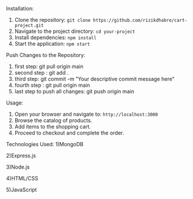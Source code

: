 Installation:
1. Clone the repository: `git clone https://github.com/rizikdhabre/cart-project.git`
2. Navigate to the project directory: `cd your-project`
3. Install dependencies: `npm install`
4. Start the application: `npm start`

Push Changes to the Repository:
1. first step:  git pull origin main
2. second step :  git add .
3. third step:   git commit -m "Your descriptive commit message here"
4. fourth step :  git pull origin main
5.  last step to push all changes:  git push origin main


Usage:
1. Open your browser and navigate to: `http://localhost:3000`
2. Browse the catalog of products.
3. Add items to the shopping cart.
4. Proceed to checkout and complete the order.

Technologies Used:
1)MongoDB

2)Express.js

3)Node.js

4)HTML/CSS

5)JavaScript





